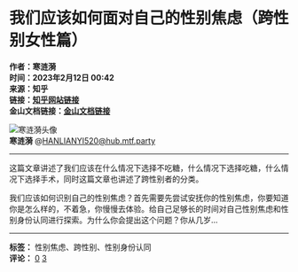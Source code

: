 # 我们应该如何面对自己的性别焦虑（跨性别女性篇）

**作者：寒涟漪**  
**时间：2023年2月12日 00:42**  
**来源：知乎**  
**链接：[知乎网站链接](https://zhuanlan.zhihu.com/p/605577445)**  
**金山文档链接：[金山文档链接](https://kdocs.cn/l/cmg43zNq9rO6)**  

![寒涟漪头像](https://images.mtf.party/accounts/avatars/000/026/901/original/da0e20193b25abd1.jpg)  
**寒涟漪** @HANLIANYI520@hub.mtf.party

---

这篇文章讲述了我们应该在什么情况下选择不吃糖，什么情况下选择吃糖，什么情况下选择手术，同时这篇文章也讲述了跨性别者的分类。

我们应该如何识别自己的性别焦虑？首先需要先尝试安抚你的性别焦虑，你要知道你是怎么样的，不着急，你慢慢去体验。给自己足够长的时间对自己性别焦虑和性别身份认同进行探索。为什么你会提出这个问题？你从几岁…

--- 

**标签：** 性别焦虑、跨性别、性别身份认同  
**评论：** [0](https://hub.mtf.party/@HANLIANYI520/109848988404434950/reblogs) [3](https://hub.mtf.party/@HANLIANYI520/109848988404434950/favourites)
<!-- tcd_original_link https://hub.mtf.party/@HANLIANYI520/109848988404434950 -->
